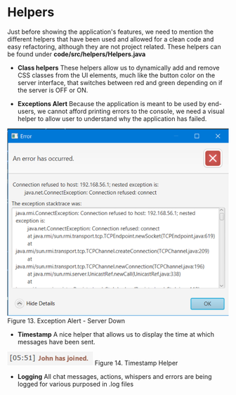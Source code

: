 # Helpers

Just before showing the application's features, we need to mention the different helpers that have been used and allowed for a clean code and easy refactoring, although they are not project related. These helpers can be found under **code/src/helpers/Helpers.java**

* **Class helpers** These helpers allow us to dynamically add and remove CSS classes from the UI elements, much like the button color on the server interface, that switches between red and green depending on if the server is OFF or ON.

* **Exceptions Alert** Because the application is meant to be used by end-users, we cannot afford printing errors to the console, we need a visual helper to allow user to understand why the application has failed.

![alt text](_images/error.PNG)
<span class="caption">Figure 13. Exception Alert - Server Down</span>

* **Timestamp** A nice helper that allows us to display the time at which messages have been sent.

![alt text](_images/new_client.PNG)
<span class="caption">Figure 14. Timestamp Helper</span>

* **Logging** All chat messages, actions, whispers and errors are being logged for various purposed in .log files